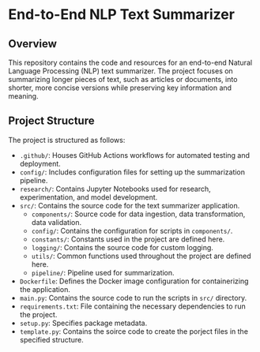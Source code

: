 # End-to-End NLP Text Summarizer

## Overview

This repository contains the code and resources for an end-to-end Natural Language Processing (NLP) text summarizer. The project focuses on summarizing longer pieces of text, such as articles or documents, into shorter, more concise versions while preserving key information and meaning.


## Project Structure

The project is structured as follows:

- `.github/`: Houses GitHub Actions workflows for automated testing and deployment.
- `config/`: Includes configuration files for setting up the summarization pipeline.
- `research/`: Contains Jupyter Notebooks used for research, experimentation, and model development.
- `src/`: Contains the source code for the text summarizer application.
    - `components/`: Source code for data ingestion, data transformation, data validation.
    - `config/`: Contains the configuration for scripts in `components/`.
    - `constants/`: Constants used in the project are defined here.
    - `logging/`: Contains the source code for custom logging.
    - `utils/`: Common functions used throughout the project are defined here.
    - `pipeline/`: Pipeline used for summarization.
- `Dockerfile`: Defines the Docker image configuration for containerizing the application.
- `main.py`: Contains the source code to run the scripts in `src/` directory.
- `requirements.txt`: File containing the necessary dependencies to run the project.
- `setup.py`: Specifies package metadata.
- `template.py`: Contains the soirce code to create the porject files in the specified structure.


<!---
## Getting Started

To get started with the project, follow these steps:

1. Clone this repository to your local machine.
2. Install the required dependencies using:
    ```bash
    pip install -r requirements.txt
    ```
3. Explore the source code in the `src/` directory to understand the text summarization pipeline.
4. Run the scripts in the `src/` directory for text summarization.

## Usage

- **Flask App:** 
    ```bash
    python app.py
--->
